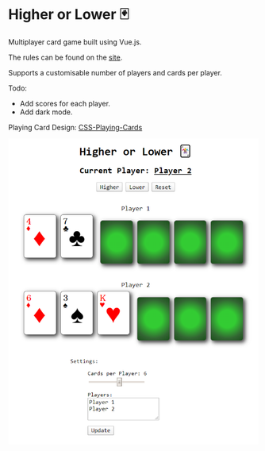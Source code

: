 # Higher or Lower :black_joker:

Multiplayer card game built using Vue.js.

The rules can be found on the [site](https://higherorlower.rishk.me).

Supports a customisable number of players and cards per player.

Todo:
 - Add scores for each player.
 - Add dark mode.

Playing Card Design:
[CSS-Playing-Cards](http://selfthinker.github.com/CSS-Playing-Cards/)

![Screenshot of the game](img/demo.png)
